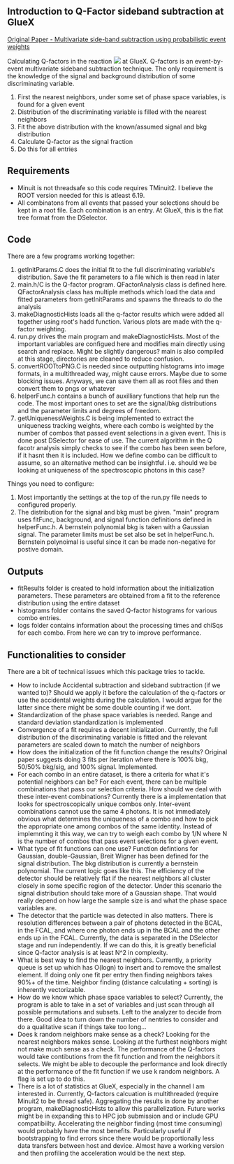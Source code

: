 ## Introduction to Q-Factor sideband subtraction at GlueX
[Original Paper - Multivariate side-band subtraction using probabilistic event weights](https://arxiv.org/pdf/0809.2548.pdf)


Calculating Q-factors in the reaction <img src="https://render.githubusercontent.com/render/math?math=\gamma p\rightarrow\pi^0\eta p \rightarrow 4\gamma p"> at GlueX.
Q-factors is an event-by-event multivariate sideband subtraction technique. The only requirement is the knowledge of the signal and background distribution of some discriminating variable. 
1. First the nearest neighbors, under some set of phase space variables, is found for a given event
2. Distribution of the discriminating variable is filled with the nearest neighbors
3. Fit the above distribution with the known/assumed signal and bkg distribution
4. Calculate Q-factor as the signal fraction
5. Do this for all entries


## Requirements
- Minuit is not threadsafe so this code requires TMinuit2. I believe the ROOT version needed for this is atleast 6.19.
- All combinatons from all events that passed your selections should be kept in a root file. Each combination is an entry. At GlueX, this is the flat tree format from the DSelector.  

## Code
There are a few programs working together:
1. getInitParams.C does the initial fit to the full discriminating variable's distribution. Save the fit parameters to a file which is then read in later
2. main.h/C is the Q-factor program. QFactorAnalysis class is defined here. QFactorAnalysis class has multiple methods which load the data and fitted parameters from getInitParams and spawns the threads to do the analysis
3. makeDiagnosticHists loads all the q-factor results which were added all together using root's hadd function. Various plots are made with the q-factor weighting. 
4. run.py drives the main program and makeDiagnosticHists. Most of the important variables are configued here and modifies main directly using search and replace. Might be slightly dangerous? main is also compiled at this stage, directories are cleaned to reduce confusion. 
5. convertROOTtoPNG.C is needed since outputting histograms into image formats, in a multithreaded way, might cause errors. Maybe due to some blocking issues. Anyways, we can save them all as root files and then convert them to pngs or whatever
6. helperFunc.h contains a bunch of auxilliary functions that help run the code. The most important ones to set are the signal/bkg distributions and the parameter limits and degrees of freedom.
7. getUniquenessWeights.C is being implemented to extract the uniqueness tracking weights, where each combo is weighted by the number of combos that passed event selections in a given event. This is done post DSelector for ease of use. The current algorithm in the Q facotr analysis simply checks to see if the combo has been seen before, if it hasnt then it is included. How we define combo can be difficult to assume, so an alternative method can be insightful. i.e. should we be looking at uniqueness of the spectroscopic photons in this case?

Things you need to configure:
1. Most importantly the settings at the top of the run.py file needs to configured properly.
2. The distribution for the signal and bkg must be given. "main" program uses fitFunc, background, and signal function definitions defined in helperFunc.h. A bernstein polynomial bkg is taken with a Gaussian signal. The parameter limits must be set also be set in helperFunc.h. Bernstein polynoimal is useful since it can be made non-negative for postive domain.


## Outputs
- fitResults folder is created to hold information about the initialization parameters. These parameters are obtained from a fit to the reference distribution using the entire dataset
- histograms folder contains the saved Q-factor histograms for various combo entries. 
- logs folder contains information about the processing times and chiSqs for each combo. From here we can try to improve performance.


## Functionalities to consider
There are a bit of technical issues which this package tries to tackle. 
- How to include Accidental subtraction and sideband subtraction (if we wanted to)? Should we apply it before the calculation of the q-factors or use the accidental weights during the calculation. I would argue for the latter since there might be some double counting if we dont. 
- Standardization of the phase space variables is needed. Range and standard deviation standardization is implemented
- Convergence of a fit requires a decent initialization. Currently, the full distribution of the discriminating variable is fitted and the relevant parameters are scaled down to match the number of neighbors
- How does the initialization of the fit function change the results? Original paper suggests doing 3 fits per iteration where there is 100% bkg, 50/50% bkg/sig, and 100% signal. Implemented.
- For each combo in an entire dataset, is there a criteria for what it's potential neighbors can be? For each event, there can be multiple combinations that pass our selection criteria. How should we deal with these inter-event combinations? Currently there is a implementation that looks for spectroscopically unique combos only. Inter-event combinations cannot use the same 4 photons. It is not immediately obvious what determines the uniqueness of a combo and how to pick the appropriate one among combos of the same identity. Instead of implemnting it this way, we can try to weigh each combo by 1/N where N is the number of combos that pass event selections for a given event.
- What type of fit functions can one use? Function defintions for Gaussian, double-Gaussian, Breit Wigner has been defined for the signal distribution. The bkg distribution is currently a bernstein polynomial. The current logic goes like this. The efficiency of the detector should be relatively flat if the nearest neighbors all cluster closely in some specific region of the detector. Under this scenario the signal distribution should take more of a Gaussian shape. That would really depend on how large the sample size is and what the phase space variables are.
- The detector that the particle was detected in also matters. There is resolution differences between a pair of photons detected in the BCAL, in the FCAL, and where one photon ends up in the BCAL and the other ends up in the FCAL. Currently, the data is separated in the DSelector stage and run independently. If we can do this, it is greatly beneficial since Q-factor analysis is at least N^2 in complexity.
- What is best way to find the nearest neighbors. Currently, a priority queue is set up which has O(logn) to insert and to remove the smallest element. If doing only one fit per entry then finding neighbors takes 90%+ of the time. Neighbor finding (distance calculating + sorting) is inherently vectorizable.
- How do we know which phase space variables to select? Currently, the program is able to take in a set of variables and just scan through all possible permutations and subsets. Left to the analyzer to decide from there. Good idea to turn down the number of nentries to consider and do a qualitative scan if things take too long...
- Does k random neighbors make sense as a check? Looking for the nearest neighbors makes sense. Looking at the furthest neighbors might not make much sense as a check.  The performance of the Q-factors would take contibutions from the fit function and from the neighbors it selects. We might be able to decouple the performance and look directly at the performance of the fit function if we use k random neighbors. A flag is set up to do this.
- There is a lot of statistics at GlueX, especially in the channel I am interested in. Currently, Q-factors calcuation is multithreaded (require Minuit2 to be thread safe). Aggregating the results in done by another program, makeDiagnosticHists to allow this parallelization. Future works might be in expanding this to HPC job submission and or include GPU compatibiilty. Accelerating the neighbor finding (most time consuming) would probably have the most benefits. Particularly useful if bootstrapping to find errors since there would be proportionally less data transfers between host and device. Almost have a working version and then profiling the acceleration would be the next step. 
